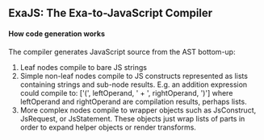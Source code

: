 ## ExaJS: The Exa-to-JavaScript Compiler


#### How code generation works

The compiler generates JavaScript source from the AST bottom-up: 

1. Leaf nodes compile to bare JS strings
2. Simple non-leaf nodes compile to JS constructs represented as lists containing strings and sub-node results. E.g. an addition expression could compile to: ['(', leftOperand, ' + ', rightOperand, ')'] where leftOperand and rightOperand are compilation results, perhaps lists.
3. More complex nodes compile to wrapper objects such as JsConstruct, JsRequest, or JsStatement. These objects just wrap lists of parts in order to expand helper objects or render transforms.

